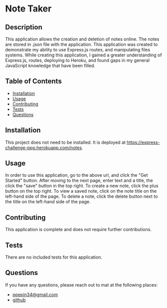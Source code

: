 # Note Taker
  

  ## Description

  This application allows the creation and deletion of notes online. The notes are stored in .json file with the application. This application was created to demonstrate my ability to use Express.js routes, and manipulating files systems. While creating this application, I gained a greater understanding of Express.js, routes, deploying to Heroku, and found gaps in my general JavaScript knowledge that have been filled.

  ## Table of Contents
  - [Installation](#installation)
  - [Usage](#usage)
  - [Contributing](#contributing)
  - [Tests](#tests)
  - [Questions](#questions)
  

  ## Installation

  This project does not need to be installed. It is deployed at https://express-challenge-ppp.herokuapp.com/notes.
  
  ## Usage

  In order to use this application, go to the above url, and click the "Get Started" button. After moving to the next page, enter text and a title, the click the "save" button in the top right. To create a new note, click the plus button on the top right. To view a saved note, click on the note title on the left-hand side of the page. To delete a note, click the delete button next to the title on the left-hand side of the page.

  ## Contributing
  
  This application is complete and does not require further contributions.

  ## Tests
  
  There are no included tests for this application.

  ## Questions

  If you have any questions, please reach out to mat at the following places:
  
  - ppepin34@gmail.com
  - [github](github.com/ppepin34)

  
